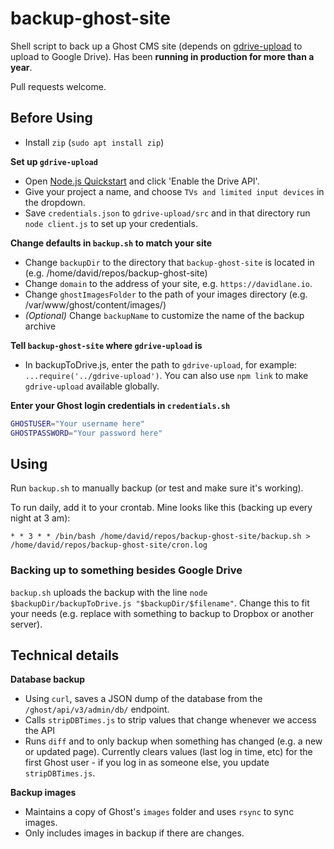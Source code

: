 # backup-ghost-site
Shell script to back up a Ghost CMS site (depends on [gdrive-upload](https://github.com/solarfl4re/gdrive-upload) to upload to Google Drive). Has been **running in production for more than a year**.

Pull requests welcome.

## Before Using
- Install `zip` (`sudo apt install zip`)

**Set up `gdrive-upload`**
- Open [Node.js Quickstart](https://developers.google.com/drive/api/v3/quickstart/nodejs) and click 'Enable the Drive API'.
- Give your project a name, and choose `TVs and limited input devices` in the dropdown.
- Save `credentials.json` to `gdrive-upload/src` and in that directory run `node client.js` to set up your credentials.

**Change defaults in `backup.sh` to match your site**
- Change `backupDir` to the directory that `backup-ghost-site` is located in (e.g. /home/david/repos/backup-ghost-site)
- Change `domain` to the address of your site, e.g. `https://davidlane.io`.
- Change `ghostImagesFolder` to the path of your images directory (e.g. /var/www/ghost/content/images/)
- _(Optional)_ Change `backupName` to customize the name of the backup archive

**Tell `backup-ghost-site` where `gdrive-upload` is**
- In backupToDrive.js, enter the path to `gdrive-upload`, for example: `...require('../gdrive-upload')`.
You can also use `npm link` to make `gdrive-upload` available globally.

**Enter your Ghost login credentials in `credentials.sh`**
````bash
GHOSTUSER="Your username here"
GHOSTPASSWORD="Your password here"
````
## Using
Run `backup.sh` to manually backup (or test and make sure it's working).

To run daily, add it to your crontab. Mine looks like this (backing up every night at 3 am):
````crontab
* * 3 * * /bin/bash /home/david/repos/backup-ghost-site/backup.sh > /home/david/repos/backup-ghost-site/cron.log
````

### Backing up to something besides Google Drive
`backup.sh` uploads the backup with the line `node $backupDir/backupToDrive.js "$backupDir/$filename"`. Change this to fit your needs (e.g. replace with something to backup to Dropbox or another server).


## Technical details
**Database backup**
- Using `curl`, saves a JSON dump of the database from the `/ghost/api/v3/admin/db/` endpoint.
- Calls `stripDBTimes.js` to strip values that change whenever we access the API
- Runs `diff` and to only backup when something has changed (e.g. a new or updated page). Currently clears values (last log in time, etc) for the first Ghost user - if you log in as someone else, you update `stripDBTimes.js`.

**Backup images**
- Maintains a copy of Ghost's `images` folder and uses `rsync` to sync images.
- Only includes images in backup if there are changes.

